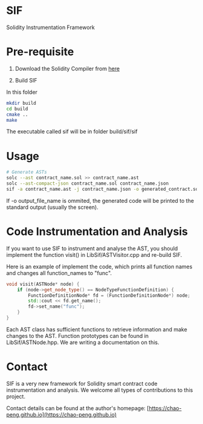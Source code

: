 # SIF
Solidity Instrumentation Framework

# Pre-requisite

1. Download the Solidity Compiler from [here](https://github.com/ethereum/solidity/releases/tag/v0.4.25)

2. Build SIF

In this folder
```bash
mkdir build
cd build
cmake ..
make
```

The executable called sif will be in folder build/sif/sif

# Usage

```bash
# Generate ASTs 
solc --ast contract_name.sol >> contract_name.ast
solc --ast-compact-json contract_name.sol contract_name.json
sif -a contract_name.ast -j contract_name.json -o generated_contract.sol
```

If -o output_file_name is ommited, the generated code will be printed to the standard output (usually the screen).

# Code Instrumentation and Analysis

If you want to use SIF to instrument and analyse the AST, you should implement the function visit() in LibSif/ASTVisitor.cpp and re-build SIF.

Here is an example of implement the code, which prints all function names and changes all function_names to "func".

```c++
void visit(ASTNode* node) {
    if (node->get_node_type() == NodeTypeFunctionDefinition) {
        FunctionDefinitionNode* fd = (FunctionDefinitionNode*) node;
        std::cout << fd.get_name();
        fd->set_name("func");
    }
}
```

Each AST class has sufficient functions to retrieve information and make changes to the AST. Function prototypes can be found in LibSif/ASTNode.hpp. We are writing a documentation on this.

# Contact 

SIF is a very new framework for Solidity smart contract code instrumentation and analysis. We welcome all types of contributions to this project.

Contact details can be found at the author's homepage: [https://chao-peng.github.io](https://chao-peng.github.io)